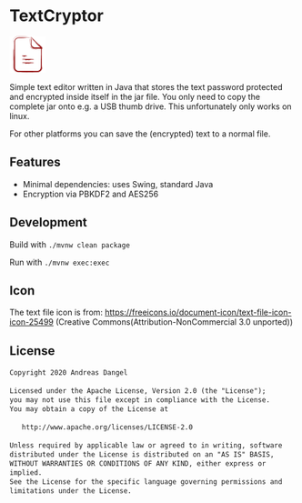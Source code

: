 # TextCryptor

![logo](src/main/resources/icons/text-file-icon-64.png)

Simple text editor written in Java that
stores the text password protected and encrypted inside
itself in the jar file.
You only need to copy the complete jar onto e.g. a USB thumb drive.
This unfortunately only works on linux.

For other platforms you can save the (encrypted) text to a normal file.

## Features

*   Minimal dependencies: uses Swing, standard Java
*   Encryption via PBKDF2 and AES256

## Development

Build with `./mvnw clean package`

Run with `./mvnw exec:exec`

## Icon

The text file icon is from: https://freeicons.io/document-icon/text-file-icon-icon-25499
(Creative Commons(Attribution-NonCommercial 3.0 unported))

## License

```
Copyright 2020 Andreas Dangel

Licensed under the Apache License, Version 2.0 (the "License");
you may not use this file except in compliance with the License.
You may obtain a copy of the License at

   http://www.apache.org/licenses/LICENSE-2.0

Unless required by applicable law or agreed to in writing, software
distributed under the License is distributed on an "AS IS" BASIS,
WITHOUT WARRANTIES OR CONDITIONS OF ANY KIND, either express or implied.
See the License for the specific language governing permissions and
limitations under the License.
```

